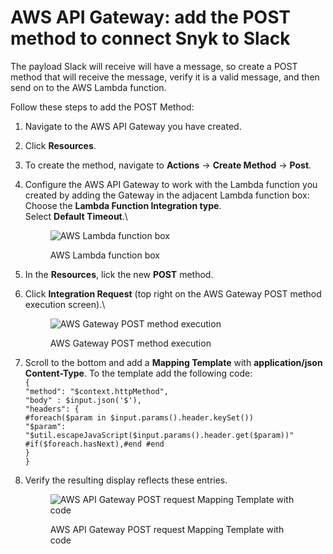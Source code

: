 # AWS API Gateway: add the POST method to connect Snyk to Slack

The payload Slack will receive will have a message, so create a POST method that will receive the message, verify it is a valid message, and then send on to the AWS Lambda function.

Follow these steps to add the POST Method:

1. Navigate to the AWS API Gateway you have created.
2. Click **Resources**.
3. To create the method, navigate to **Actions** -> **Create Method** -> **Post**.
4.  Configure the AWS API Gateway to work with the Lambda function you created by adding the Gateway in the adjacent Lambda function box:\
    Choose the **Lambda Function Integration type**.\
    Select **Default Timeout**.\\

    <figure><img src="https://lh3.googleusercontent.com/3WjrkRdG1_TnfQ5w-9Ivg6J0xjic4znbfN3_76HX6quIGo5sydsEub8aMXrv9_MQsfAorYc4gUOwgIGK9JOpu0ysmI_dXFFtwlRk6LarMYu5xEgOHsJ2_9qHgKdw4Kf3MTFKX2v2EkBD5e80zC9tEZXUnFJnCfPLbaGCGv2h4omcpK10ntHdYvaVBA" alt="AWS Lambda function box"><figcaption><p>AWS Lambda function box</p></figcaption></figure>
5. In the **Resources**, lick the new **POST** method.
6.  Click **Integration Request** (top right on the AWS Gateway POST method execution screen).\\

    <figure><img src="https://lh5.googleusercontent.com/_Prq2fJ7F-NE4jEiw1tqYIn0Bq-HTG0_wahTwkrod8zisAkjtKmL3O1Y0c8XEh2iYeibdkh1jWYR3V_jGvdWCbUEfE5LXd7I7cTovohFD81-NFGTvesu1jIFGKjRIWm88dAG_qcgKBQVMO7YrHvVcnERYFvr91I18K36137u2z4suVA_3P_xj8aCpQ" alt="AWS Gateway POST method execution"><figcaption><p>AWS Gateway POST method execution</p></figcaption></figure>
7. Scroll to the bottom and add a **Mapping Template** with **application/json Content-Type**. To the template add the following code:\
   `{`\
   `"method": "$context.httpMethod",`\
   `"body" : $input.json('$'),`\
   `"headers": {`\
   `#foreach($param in $input.params().header.keySet())`\
   `"$param": "$util.escapeJavaScript($input.params().header.get($param))"`\
   `#if($foreach.hasNext),#end #end`\
   `}`\
   `}`
8.  Verify the resulting display reflects these entries.

    <figure><img src="https://lh6.googleusercontent.com/d0AynUJWVROWc0ff2EnY_NAT7kqkrvBThXMw8d9D0StX1KKoig7ol2uDqLoMOCt7UBP7C3RYiSUrcZlg9yglP08fVXf8WBxOvGHtV25hw5PsfQC_lWfoDJkl38kIaqBNxIdg_k7W4Qg5jvQ-faPp4ySOF5j15vWRxCEjxzvAIhsHpl3s3dE2lolJdg" alt="AWS API Gateway POST request Mapping Template with code"><figcaption><p>AWS API Gateway POST request Mapping Template with code</p></figcaption></figure>
